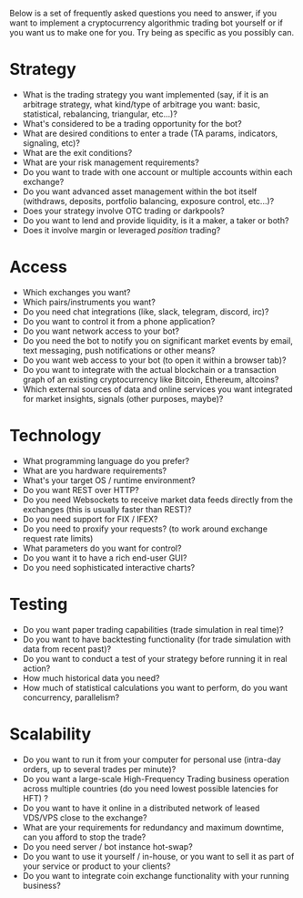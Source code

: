 Below is a set of frequently asked questions you need to answer, if you want to implement a cryptocurrency algorithmic trading bot yourself or if you want us to make one for you. Try being as specific as you possibly can.

# Strategy

  - What is the trading strategy you want implemented (say, if it is an arbitrage strategy, what kind/type of arbitrage you want: basic, statistical, rebalancing, triangular, etc...)?
  - What's considered to be a trading opportunity for the bot?
  - What are desired conditions to enter a trade (TA params, indicators, signaling, etc)?
  - What are the exit conditions?
  - What are your risk management requirements?
  - Do you want to trade with one account or multiple accounts within each exchange?
  - Do you want advanced asset management within the bot itself (withdraws, deposits, portfolio balancing, exposure control, etc...)?
  - Does your strategy involve OTC trading or darkpools?
  - Do you want to lend and provide liquidity, is it a maker, a taker or both?
  - Does it involve margin or leveraged *position* trading?

# Access

  - Which exchanges you want?
  - Which pairs/instruments you want?
  - Do you need chat integrations (like, slack, telegram, discord, irc)?
  - Do you want to control it from a phone application?
  - Do you want network access to your bot? 
  - Do you need the bot to notify you on significant market events by email, text messaging, push notifications or other means?
  - Do you want web access to your bot (to open it within a browser tab)?
  - Do you want to integrate with the actual blockchain or a transaction graph of an existing cryptocurrency like Bitcoin, Ethereum, altcoins?    
  - Which external sources of data and online services you want integrated for market insights, signals (other purposes, maybe)?

# Technology

  - What programming language do you prefer?
  - What are you hardware requirements?
  - What's your target OS / runtime environment?
  - Do you want REST over HTTP?
  - Do you need Websockets to receive market data feeds directly from the exchanges (this is usually faster than REST)?
  - Do you need support for FIX / IFEX?
  - Do you need to proxify your requests? (to work around exchange request rate limits)
  - What parameters do you want for control?
  - Do you want it to have a rich end-user GUI?
  - Do you need sophisticated interactive charts?

# Testing

  - Do you want paper trading capabilities (trade simulation in real time)?
  - Do you want to have backtesting functionality (for trade simulation with data from recent past)?
  - Do you want to conduct a test of your strategy before running it in real action?
  - How much historical data you need?
  - How much of statistical calculations you want to perform, do you want concurrency, parallelism?

# Scalability

  - Do you want to run it from your computer for personal use (intra-day orders, up to several trades per minute)?
  - Do you want a large-scale High-Frequency Trading business operation across multiple countries (do you need lowest possible latencies for HFT) ?
  - Do you want to have it online in a distributed network of leased VDS/VPS close to the exchange?
  - What are your requirements for redundancy and maximum downtime, can you afford to stop the trade?
  - Do you need server / bot instance hot-swap?
  - Do you want to use it yourself / in-house, or you want to sell it as part of your service or product to your clients?
  - Do you want to integrate coin exchange functionality with your running business?